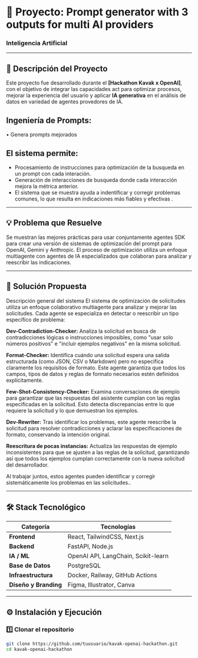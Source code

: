 # 🚀 Proyecto: Prompt generator with 3 outputs for multi AI providers  
### Inteligencia Artificial 

---

## 🧠 Descripción del Proyecto
Este proyecto fue desarrollado durante el **[Hackathon Kavak x OpenAI]**, con el objetivo de integrar las capacidades act para optimizar procesos, mejorar la experiencia del usuario y aplicar **IA generativa** en el análisis de datos en variedad de agentes provedores de IA.

## Ingeniería de Prompts:

• Genera prompts mejorados

## El sistema permite:
- Procesamiento de instrucciones para optimización de la busqueda en un prompt con cada interación.  
- Generación de interacciones de busqueda donde cada interacción mejora la métrica anterior.  
- El sistema que se muestra ayuda a indentificar y corregir problemas comunes, lo que resulta en indicaciones más fiables y efectivas .  
  
---

## 💡 Problema que Resuelve
Se muestran las mejores prácticas para usar conjuntamente agentes SDK para crear una versión de sistemas de optimización del prompt para OpenAI, Gemini y Anthropic.
El proceso de optimización utiliza un enfoque multiagente con agentes de IA especializados que colaboran para analizar y reescribir las indicaciones.

---

## 🧩 Solución Propuesta
Descripción general del sistema
El sistema de optimización de solicitudes utiliza un enfoque colaborativo multiagente para analizar y mejorar las solicitudes. Cada agente se especializa en detectar o reescribir un tipo específico de problema:

**Dev-Contradiction-Checker:** Analiza la solicitud en busca de contradicciones lógicas o instrucciones imposibles, como "usar solo números positivos" e "incluir ejemplos negativos" en la misma solicitud.

**Format-Checker:** Identifica cuándo una solicitud espera una salida estructurada (como JSON, CSV o Markdown) pero no especifica claramente los requisitos de formato. Este agente garantiza que todos los campos, tipos de datos y reglas de formato necesarios estén definidos explícitamente.

**Few-Shot-Consistency-Checker:** Examina conversaciones de ejemplo para garantizar que las respuestas del asistente cumplan con las reglas especificadas en la solicitud. Esto detecta discrepancias entre lo que requiere la solicitud y lo que demuestran los ejemplos.

**Dev-Rewriter:** Tras identificar los problemas, este agente reescribe la solicitud para resolver contradicciones y aclarar las especificaciones de formato, conservando la intención original.

**Reescritura de pocas instancias:** Actualiza las respuestas de ejemplo inconsistentes para que se ajusten a las reglas de la solicitud, garantizando así que todos los ejemplos cumplan correctamente con la nueva solicitud del desarrollador.

Al trabajar juntos, estos agentes pueden identificar y corregir sistemáticamente los problemas en las solicitudes..

---

## 🛠️ Stack Tecnológico
| Categoría | Tecnologías |
|------------|--------------|
| **Frontend** | React, TailwindCSS, Next.js |
| **Backend** | FastAPI, Node.js |
| **IA / ML** | OpenAI API, LangChain, Scikit-learn |
| **Base de Datos** | PostgreSQL |
| **Infraestructura** | Docker, Railway, GitHub Actions |
| **Diseño y Branding** | Figma, Illustrator, Canva |

---

## ⚙️ Instalación y Ejecución

### 1️⃣ Clonar el repositorio
```bash
git clone https://github.com/tuusuario/kavak-openai-hackathon.git
cd kavak-openai-hackathon
```